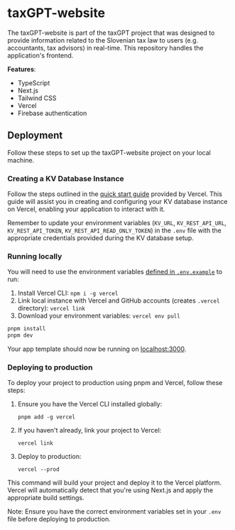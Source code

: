 # taxGPT-website

The taxGPT-website is part of the taxGPT project that was designed to provide information related to the Slovenian tax law to users (e.g. accountants, tax advisors) in real-time. This repository handles the application's frontend.

**Features**:

- TypeScript
- Next.js
- Tailwind CSS
- Vercel
- Firebase authentication

## Deployment

Follow these steps to set up the taxGPT-website project on your local machine.

### Creating a KV Database Instance

Follow the steps outlined in the [quick start guide](https://vercel.com/docs/storage/vercel-kv/quickstart#create-a-kv-database) provided by Vercel. This guide will assist you in creating and configuring your KV database instance on Vercel, enabling your application to interact with it.

Remember to update your environment variables (`KV_URL`, `KV_REST_API_URL`, `KV_REST_API_TOKEN`, `KV_REST_API_READ_ONLY_TOKEN`) in the `.env` file with the appropriate credentials provided during the KV database setup.

### Running locally

You will need to use the environment variables [defined in `.env.example`](.env.example) to run:

1. Install Vercel CLI: `npm i -g vercel`
2. Link local instance with Vercel and GitHub accounts (creates `.vercel` directory): `vercel link`
3. Download your environment variables: `vercel env pull`

```bash
pnpm install
pnpm dev
```

Your app template should now be running on [localhost:3000](http://localhost:3000/).

### Deploying to production

To deploy your project to production using pnpm and Vercel, follow these steps:

1. Ensure you have the Vercel CLI installed globally:

   ```
   pnpm add -g vercel
   ```

2. If you haven't already, link your project to Vercel:

   ```
   vercel link
   ```

3. Deploy to production:
   ```
   vercel --prod
   ```

This command will build your project and deploy it to the Vercel platform. Vercel will automatically detect that you're using Next.js and apply the appropriate build settings.

Note: Ensure you have the correct environment variables set in your `.env` file before deploying to production.
